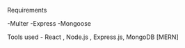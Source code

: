 Requirements

-Multer -Express -Mongoose

Tools used - React , Node.js , Express.js, MongoDB [MERN]
